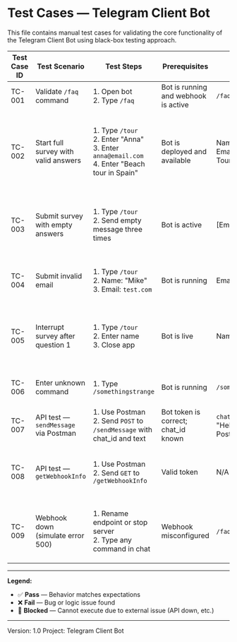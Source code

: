 # Test Cases — Telegram Client Bot

This file contains manual test cases for validating the core functionality of the Telegram Client Bot using black-box testing approach.

| Test Case ID | Test Scenario                          | Test Steps                                                                                                                                                  | Prerequisites                            | Test Data                                        | Expected / Intended Results                                                                                                                                     | Actual Results | Test Status |
|--------------|----------------------------------------|-------------------------------------------------------------------------------------------------------------------------------------------------------------|------------------------------------------|--------------------------------------------------|---------------------------------------------------------------------------------------------------------------------------------------------------------------|----------------|-------------|
| TC-001       | Validate `/faq` command                | 1. Open bot <br> 2. Type `/faq`                                                                                                                              | Bot is running and webhook is active     | `/faq`                                          | Bot responds with FAQ text block instantly                                                                                                                   | As expected    | Pass        |
| TC-002       | Start full survey with valid answers   | 1. Type `/tour` <br> 2. Enter "Anna" <br> 3. Enter `anna@email.com` <br> 4. Enter "Beach tour in Spain"                                                     | Bot is deployed and available            | Name: Anna<br>Email: valid<br>Tour: free text    | Bot asks 3 questions in sequence; sends all responses to manager; user receives a success confirmation                                                       | As expected    | Pass        |
| TC-003       | Submit survey with empty answers       | 1. Type `/tour` <br> 2. Send empty message three times                                                                                                       | Bot is active                             | [Empty strings]                                  | Bot accepts or skips empty fields (based on logic); sends summary anyway                                                                                      | As expected    | Pass        |
| TC-004       | Submit invalid email                   | 1. Type `/tour` <br> 2. Name: "Mike" <br> 3. Email: `test.com`                                                                                               | Bot is running                            | Email: `test.com`                                | Bot returns error or asks to re-enter email (must contain "@")                                                                                                | As expected    | Pass        |
| TC-005       | Interrupt survey after question 1      | 1. Type `/tour` <br> 2. Enter name <br> 3. Close app                                                                                                         | Bot is live                               | Name: Maria                                      | Bot waits for response indefinitely or cancels after timeout; no data sent to manager                                                                         | As expected    | Failed        |
| TC-006       | Enter unknown command                  | 1. Type `/somethingstrange`                                                                                                                                | Bot is running                            | `/somethingstrange`                              | Bot replies with fallback message or ignores                                                                                                                 | As expected    | Pass        |
| TC-007       | API test — `sendMessage` via Postman   | 1. Use Postman <br> 2. Send `POST` to `/sendMessage` with chat_id and text                                                                                   | Bot token is correct; chat_id known       | `chat_id`, text = "Hello from Postman"           | Bot receives message, text appears in Telegram chat                                                                                                           | As expected    | Pass        |
| TC-008       | API test — `getWebhookInfo`            | 1. Use Postman <br> 2. Send `GET` to `/getWebhookInfo`                                                                                                       | Valid token                               | N/A                                              | Telegram returns current webhook data: URL, pending updates, IP, etc                                                                                          | As expected    | Pass        |
| TC-009       | Webhook down (simulate error 500)      | 1. Rename endpoint or stop server <br> 2. Type any command in chat                                                                                           | Webhook misconfigured                     | `/faq`, `/tour`                                  | User receives no reply; Telegram logs error; `getWebhookInfo` shows failure message                                                                           | As expected    | Pass        |

---

**Legend:**

- ✅ **Pass** — Behavior matches expectations
- ❌ **Fail** — Bug or logic issue found
- 🔄 **Blocked** — Cannot execute due to external issue (API down, etc.)

---

Version: 1.0
Project: Telegram Client Bot
